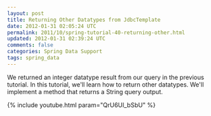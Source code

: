 ```yaml
---           
layout: post
title: Returning Other Datatypes from JdbcTemplate
date: 2012-01-31 02:05:24 UTC
permalink: 2011/10/spring-tutorial-40-returning-other.html
updated: 2012-01-31 02:39:24 UTC
comments: false
categories: Spring Data Support
tags: spring_data
---
```


We returned an integer datatype result from our query in the previous tutorial. In this tutorial, we'll learn how to return other datatypes. We'll implement a method that returns a String query output.

{% include youtube.html param="QrU6UI_bSbU" %}